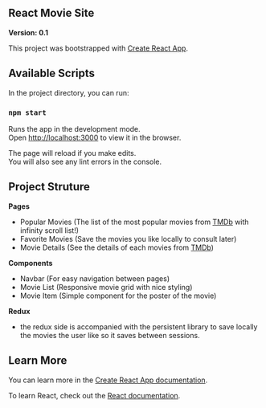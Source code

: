 ## React Movie Site

**Version: 0.1**

This project was bootstrapped with [Create React App](https://github.com/facebook/create-react-app).

## Available Scripts

In the project directory, you can run:

### `npm start`

Runs the app in the development mode.<br>
Open [http://localhost:3000](http://localhost:3000) to view it in the browser.

The page will reload if you make edits.<br>
You will also see any lint errors in the console.

## Project Struture

**Pages**

- Popular Movies (The list of the most popular movies from [TMDb](https://www.themoviedb.org/) with infinity scroll list!)
- Favorite Movies (Save the movies you like locally to consult later)
- Movie Details (See the details of each movies from [TMDb](https://www.themoviedb.org/))

**Components**

- Navbar (For easy navigation between pages)
- Movie List (Responsive movie grid with nice styling)
- Movie Item (Simple component for the poster of the movie)

**Redux**

- the redux side is accompanied with the persistent library to save locally the movies the user like so it saves between sessions.

## Learn More

You can learn more in the [Create React App documentation](https://facebook.github.io/create-react-app/docs/getting-started).

To learn React, check out the [React documentation](https://reactjs.org/).
